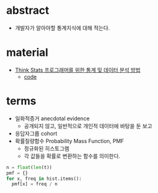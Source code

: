 # abstract

- 개발자가 알아야할 통계지식에 대해 적는다.

# material

- [Think Stats 프로그래머를 위한 통계 및 데이터 분석 방법]()
  - [code](https://github.com/AllenDowney/ThinkStats2)

# terms

- 일화적증거 anecdotal evidence
  - 공개되지 않고, 일반적으로 개인적 데이터에 바탕을 둔 보고
- 응답자그룹 cohort
- 확률질량함수 Probability Mass Function, PMF
  - 정규화된 히스토그램
  - 각 값들을 확률로 변환하는 함수를 의미한다.

```python
n = float(len(t))
pmf = {}
for x, freq in hist.items():
  pmf[x] = freq / n
```
